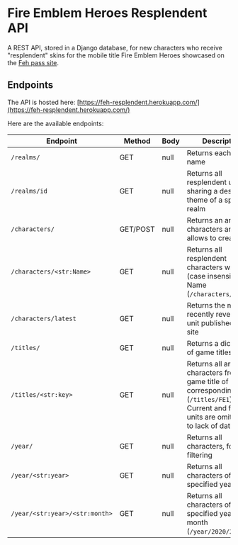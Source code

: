 # Fire Emblem Heroes Resplendent API

A REST API, stored in a Django database, for new characters who receive "resplendent" skins for the mobile title Fire Emblem Heroes showcased on the [Feh pass site](https://fehpass.fire-emblem-heroes.com/en-US/).

## Endpoints

The API is hosted here: [https://feh-resplendent.herokuapp.com/](https://feh-resplendent.herokuapp.com/)

Here are the available endpoints:

Endpoint | Method | Body | Description
--- | --- | --- | ---
`/realms/` | GET | null | Returns each Realm name
`/realms/id` | GET | null | Returns all resplendent units sharing a design theme of a specific realm
`/characters/` | GET/POST | null | Returns an array of characters and allows to create one
`/characters/<str:Name>` | GET | null | Returns all resplendent characters with (case insensitve) Name (`/characters/Ishtar`)
`/characters/latest` | GET | null | Returns the most recently revealed unit published on the site
`/titles/` | GET | null | Returns a dictionary of game titles
`/titles/<str:key>` | GET | null | Returns all archived characters from the game title of a corresponding key (`/titles/FE1`). Current and future units are omitted due to lack of data.
`/year/` | GET | null | Returns all characters, for year filtering
`/year/<str:year>` | GET | null | Returns all characters of a specified year
`/year/<str:year>/<str:month>` | GET | null | Returns all characters of a specified year and month (`/year/2020/2`)

